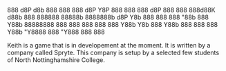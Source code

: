   888    d8P           d8b 888    888
  888   d8P            Y8P 888    888
  888  d8P                 888    888
  888d88K       d88b   888 888888 88888b 
  8888888b    d8P  Y8b 888 888    888 "88b
  888  Y88b   88888888 888 888    888  888
  888   Y88b  Y8b      888 Y88b   888  888
  888    Y88b  "Y8888  888  "Y888 888  888

Keith is a game that is in developement at the moment. It is written by a company called Spryte. This company is setup by a selected few students of North Nottinghamshire College.
